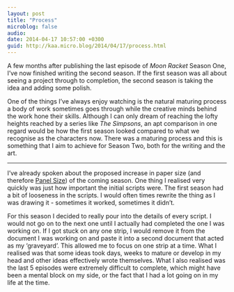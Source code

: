 ```yaml
---
layout: post
title: "Process"
microblog: false
audio: 
date: 2014-04-17 10:57:00 +0300
guid: http://kaa.micro.blog/2014/04/17/process.html
---
```

<p>A few months after publishing the last episode of <em>Moon Racket</em> Season One, I&rsquo;ve now finished writing the second season. If the first season was all about seeing a project through to completion, the second season is taking the idea and adding some polish.</p>

<p>One of the things I&rsquo;ve always enjoy watching is the natural maturing process a body of work sometimes goes through while the creative minds behind the work hone their skills. Although I can only dream of reaching the lofty heights reached by a series like <em>The Simpsons</em>, an apt comparison in one regard would be how the first season looked compared to what we recognise as the characters now. There was a maturing process and this is something that I aim to achieve for Season Two, both for the writing and the art.</p>

<hr /><p>I&rsquo;ve already spoken about the proposed increase in paper size (and therefore <a href="http://brokenkode.com/post/78836757301/panel-size">Panel Size</a>) of the coming season. One thing I realised very quickly was just how important the initial scripts were. The first season had a bit of looseness in the scripts. I would often times rewrite the thing as I was drawing it - sometimes it worked, sometimes it didn&rsquo;t.</p>

<p>For this season I decided to really pour into the details of every script. I would not go on to the next one until I actually had completed the one I was working on. If I got stuck on any one strip, I would remove it from the document I was working on and paste it into a second document that acted as my &lsquo;graveyard&rsquo;. This allowed me to focus on one strip at a time. What I realised was that some ideas took days, weeks to mature or develop in my head and other ideas effectively wrote themselves. What I also realised was the last 5 episodes were extremely difficult to complete, which might have been a mental block on my side, or the fact that I had a lot going on in my life at the time.</p>
